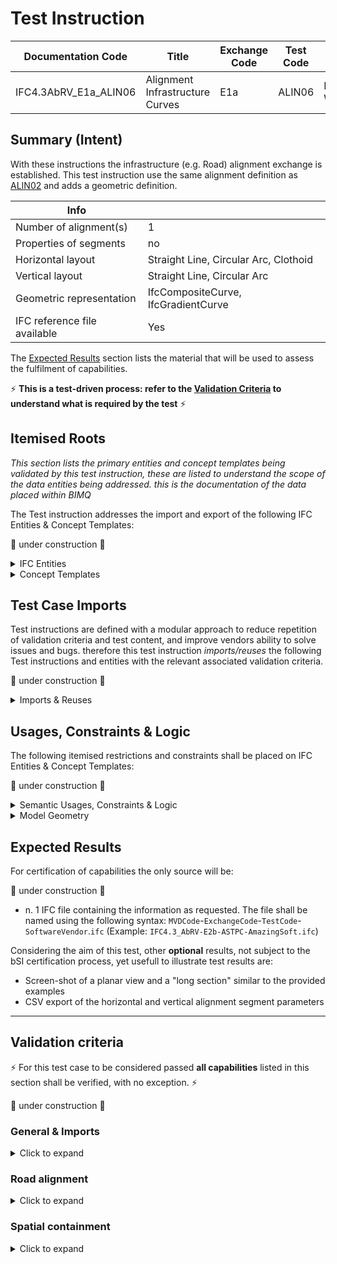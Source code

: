 # Test Instruction

| Documentation Code    | Title                           | Exchange Code | Test Code | Author        | Data Owner | Version | Date       |
| --------------------- | ------------------------------- | ------------- | --------- | ------------- | ---------- | ------- | ---------- |
| IFC4.3AbRV_E1a_ALIN06 | Alignment Infrastructure Curves | E1a           | ALIN06    | Lars Wikström | FTIA       | 1.0     | 07.01.2022 |


## Summary (Intent)

With these instructions the infrastructure (e.g. Road) alignment exchange is established. This test instruction use the same alignment definition as [ALIN02](../ALIN02) and adds a geometric definition.

| Info                         |                                       |
| ---------------------------- | ------------------------------------- |
| Number of alignment(s)       | 1                                     |
| Properties of segments       | no                                    |
| Horizontal layout            | Straight Line, Circular Arc, Clothoid |
| Vertical layout              | Straight Line, Circular Arc           |
| Geometric representation     | IfcCompositeCurve, IfcGradientCurve   |
| IFC reference file available | Yes                                   |

The [Expected Results](#Expected-Results) section lists the material that will be used to assess the fulfilment of capabilities.

:zap: **This is a test-driven process: refer to the [Validation Criteria](#Validation-Criteria) to understand what is required by the test** :zap:

## Itemised Roots
*This section lists the primary entities and concept templates being validated by this test instruction, these are listed to understand the scope of the data entities being addressed. this is the documentation of the data placed within BIMQ*

The Test instruction addresses the import and export of the following IFC Entities & Concept Templates:

:construction: under construction :construction:

<details><summary>IFC Entities</summary>

These entities represent a test-specific subset of the wider AbRV_Ex exchange and the overall AbRV MVD. **The scope of the test shall not be used as a definitive scope of the exchange, or of the entire MVD.**

- Model setup
  - IfcSite
  - IfcRoad
  - IfcRepresentationContext
  - IfcMapConversion
  - IfcProjectedCRS
  - IfcUnitAssignment

- Alignment
  - *IfcAlignment*
  - *IfcAlignmentHorizontal*
  - *IfcAlignmentVertical*
  - *IfcAlignmentSegment*
  - *IfcAlignmentHorizontalSegment*
  - *IfcAlignmentVerticalSegment*
  - IfcCompositeCurve
  - IfcGradientCurve
  - IfcCurveSegment
  - IfcLine
  - IfcClothoid
  - IfcCircle


</details>

<details><summary>Concept Templates</summary>

These concept templates represent a test-specific subset of the wider AbRV_Ex exchange and the overall AbRV MVD, that must be correctly exported to meet the validation criteria. **The scope of the test shall not be used as a definitive scope of the exchange, or of the entire MVD.**

- *Alignment Decomposition*
- *Alignment Geometry Gradient*
- *Project Global Positioning*
- *Spatial Containment*

</details>

## Test Case Imports
Test instructions are defined with a modular approach to reduce repetition of validation criteria and test content, and improve vendors ability to solve issues and bugs. therefore this test instruction *imports/reuses* the following Test instructions and entities with the relevant associated validation criteria.

:construction: under construction :construction:

<details><summary>Imports & Reuses</summary>

| TI Code                                  | Test Instruction Title  | Comments                                                     |
| ---------------------------------------- | ----------------------- | ------------------------------------------------------------ |
| [IFC4.3AbRV_E0_SSRD](../../E0-SSRD/SSRD) | Spatial Structures Road | Spatial structure for road incuding the dependencies (E0_SSSI, E0_MSTP) |

</details>

## Usages, Constraints & Logic
The following itemised restrictions and constraints shall be placed on IFC Entities & Concept Templates:

:construction: under construction :construction:

<details><summary>Semantic Usages, Constraints & Logic</summary>
The following itemised Usages, Constraints & Logic are normative entries within the AbRV MVD and MUST be satisfied to meet the defined validation criteria

| **ID**  | **CRITERIA**                                  | **VALUE**                           | **COMMENT** |
| ------- | --------------------------------------------- | ----------------------------------- | ----------- |
| ALIG_00 | Alignment layout structure is verified        | See below for further specification |             |
| SITE_00 | Alignment shall always be contained in a Site | na                                  |             |

ALIG_00: Alignment layout structure is verified

> 1. Each `IfcAlignment` must nest exactly 1 `IfcAlignmentHorizontal`
> 2. Each `IfcAlignment` must nest at most 1 `IfcAlignmentVertical`
> 3. Each `IfcAlignmentHorizontal` must be nested only by 1 `IfcAlignment`
> 4. Each `IfcAlignmentVertical` must be nested only by 1 `IfcAlignment`
> 5. Each `IfcAlignment` must nest only `IfcAlignmentHorizontal`, or `IfcAlignmentVertical`
> 6. Each `IfcAlignmentHorizontal` must nest only `IfcAlignmentHorizontalSegment`
> 7. Each `IfcAlignmentVertical` must nest only `IfcAlignmentVerticalSegment`
> 8. Each `IfcAlignmentHorizontalSegment` must be nested only by 1 `IfcAlignmentHorizontal`
> 9. Each `IfcAlignmentVerticalSegment` must be nested only by 1 `IfcAlignmentVertical`

- </details>

<details><summary>Model Geometry</summary>
The Test case requires the following additional checks related to Model Geometry:



| **ID**  | **CRITERIA**                                   | **VALUE**                           | **COMMENT** |
| ------- | ---------------------------------------------- | ----------------------------------- | ----------- |
| ALIG_01 | Alignment geometric representation is verified | See below for further specification |             |


> 1. Each `IfcAlignment` shall have one Representation with RepresentationIdentifier="Axis" and RepresentationType="Curve3D" referencing 1 `IfcGradientCurve`
> 1. Each `IfcAlignmentHorizontal` shall have one Representation with RepresentationIdentifier="Axis" and RepresentationType="Curve2D" referencing 1 `IfcCompositeCurve`
> 1. Each `IfcAlignmentVertical` shall have one Representation with RepresentationIdentifier="Axis" and RepresentationType="Curve3D" referencing 1 `IfcGradientCurve`
> 1. Geometric representations shall correspond to the semantic definitions.

</details>

## Expected Results

For certification of capabilities the only source will be:

:construction: under construction :construction:

- n. 1 IFC file containing the information as requested. The file shall be named using the following syntax: `MVDCode`-`ExchangeCode`-`TestCode`-`SoftwareVendor`.`ifc` (Example: `IFC4.3_AbRV-E2b-ASTPC-AmazingSoft.ifc`)

Considering the aim of this test, other **optional** results, not subject to the bSI certification process, yet usefull to illustrate test results are:
- Screen-shot of a planar view and a "long section" similar to the provided examples
- CSV export of the horizontal and vertical alignment segment parameters

---

## Validation criteria
:zap: For this test case to be considered passed **all capabilities** listed in this section shall be verified, with no exception. :zap:

:construction: under construction :construction:

### General & Imports

<details><summary>Click to expand</summary>

- All the concept templates must be correctly implemented as presented in the validation criteria
- At least 1 instance of each entity listed in [Itemised Roots](#Itemised-Roots) is present in the file.


#### Imports
| **TI Code**        | **Criteria Codes** | *COMMENT**                                         |
|--------------------|--------------------|----------------------------------------------------|
| IFC4.3AbRV_E0_MSTP | ALL CRITERIA       | As outlined in the dataset [Imported Entities Table](Dataset/README.md#Imported-Entities-Table) |


#### General
| **ID**  | **CRITERIA**                                        | **VALUE**                                     | **COMMENT** |
|---------|-----------------------------------------------------|-----------------------------------------------|-------------|
| GENE_01 | All requested entities are present in the IFC model | per [Entities Table](Dataset/README.md#Entities-Table) |    |

</details>

### Road alignment

<details><summary>Click to expand</summary>

| **ID**  | **CRITERIA**                                                 | **VALUE**                                      | **COMMENT** |
| ------- | ------------------------------------------------------------ | ---------------------------------------------- | ----------- |
| ALIG_01 | Alignments contained in file                                 | 1                                              |             |
| ALIG_02 | Components for Alignment                                     | 1 horizontal, 1 vertical                       |             |
| ALIG_03 | The horizontal (H) layout matches exactly the layout specified in the [Dataset description](./Dataset/README.md) | See [Dataset description](./Dataset/README.md) |             |
| ALIG_04 | The vertical (V) layout matches exactly the layout specified in the [Dataset description](./Dataset/README.md) | See [Dataset description](./Dataset/README.md) |             |
| ALIG_05 | The IfcAlignment shall have one Representation of type IfcProductShapeRepresentation having one Representation of type IfcShapeRepresentation having RepresentationIdentifier="Axis" and RepresentationType="Curve3D" and having one Item of type IfcGradientCurve. |                                                |             |
| ALIG_06 | The IfcAlignmentHorizontal shall have one Representation of type IfcProductShapeRepresentation having one Representation of type IfcShapeRepresentation having RepresentationIdentifier="Axis" and RepresentationType="Curve2D" and having one Item of type IfcCompositeCurve. |                                                |             |
| ALIG_07 | The IfcAlignmentVertical shall have one Representation of type IfcProductShapeRepresentation having one Representation of type IfcShapeRepresentation having RepresentationIdentifier="Axis" and RepresentationType="Curve3D" and having one Item of type IfcGradientCurve (same instance as referred to by IfcAlignment). |                                                |             |
| ALIG_06 | The IfcGradientCurve shall have the IfcCompositeCurve as BaseCurve |                                                |             |
| ALIG_07 | The IfcGradientCurve shall have Segments that exactly match the corresponding vertical segments in the IfcAlignmentVertical and in the same order |                                                |             |
| ALIG_08 | The IfcCompositeCurve shall have Segments that exactly match the corresponding horizontal segments in the IfcAlignmentHorizontal and in the same order |                                                |             |

</details>

### Spatial containment

<details><summary>Click to expand</summary>
> **Acceptance criteria**: For the **Spatial containment** capability, the validation procedure must verify that a Spatial Element of the requested type contains (via `IfcRelContainedInSpatialStructure`) exactly a given number of Elements of the requested type, no more and no less.

| Spatial Element | Spatial Element Type | Minimum | Maximum | Element      | Element Type   |
| --------------- | -------------------- | ------- | ------- | ------------ | -------------- |
| IfcSite         |                      | 1       | 1       | IfcAlignment | Road alignment |

</details>

